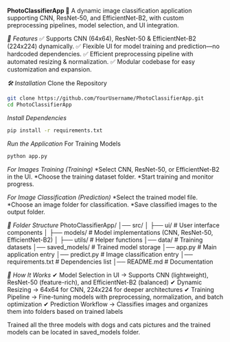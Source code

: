 **PhotoClassifierApp 📸**
A dynamic image classification application supporting CNN, ResNet-50, and EfficientNet-B2, with custom preprocessing pipelines, model selection, and UI integration.

*🚀 Features*
✅ Supports CNN (64x64), ResNet-50 & EfficientNet-B2 (224x224) dynamically. ✅ Flexible UI for model training and prediction—no hardcoded dependencies. ✅ Efficient preprocessing pipeline with automated resizing & normalization. ✅ Modular codebase for easy customization and expansion.

*🛠 Installation*
Clone the Repository
```bash
git clone https://github.com/YourUsername/PhotoClassifierApp.git
cd PhotoClassifierApp
```

*Install Dependencies*
```bash
pip install -r requirements.txt
```

*Run the Application*
For Training Models
```bash
python app.py
```

*For Images Training (Training)*
*Select CNN, ResNet-50, or EfficientNet-B2 in the UI.
*Choose the training dataset folder.
*Start training and monitor progress.

*For Image Classification (Prediction)*
*Select the trained model file.
*Choose an image folder for classification.
*Save classified images to the output folder.

*📜 Folder Structure*
PhotoClassifierApp/
│── src/
│   ├── ui/                  # User interface components
│   ├── models/              # Model implementations (CNN, ResNet-50, EfficientNet-B2)
│   ├── utils/               # Helper functions
│── data/                    # Training datasets
│── saved_models/            # Trained model storage
│── app.py                   # Main application entry
│── predict.py               # Image classification entry
│── requirements.txt         # Dependencies list
│── README.md                # Documentation

*🧩 How It Works*
✔ Model Selection in UI → Supports CNN (lightweight), ResNet-50 (feature-rich), and EfficientNet-B2 (balanced) ✔ Dynamic Resizing → 64x64 for CNN, 224x224 for deeper architectures ✔ Training Pipeline → Fine-tuning models with preprocessing, normalization, and batch optimization ✔ Prediction Workflow → Classifies images and organizes them into folders based on trained labels

Trained all the three models with dogs and cats pictures and the trained models can be located in saved_models folder.
